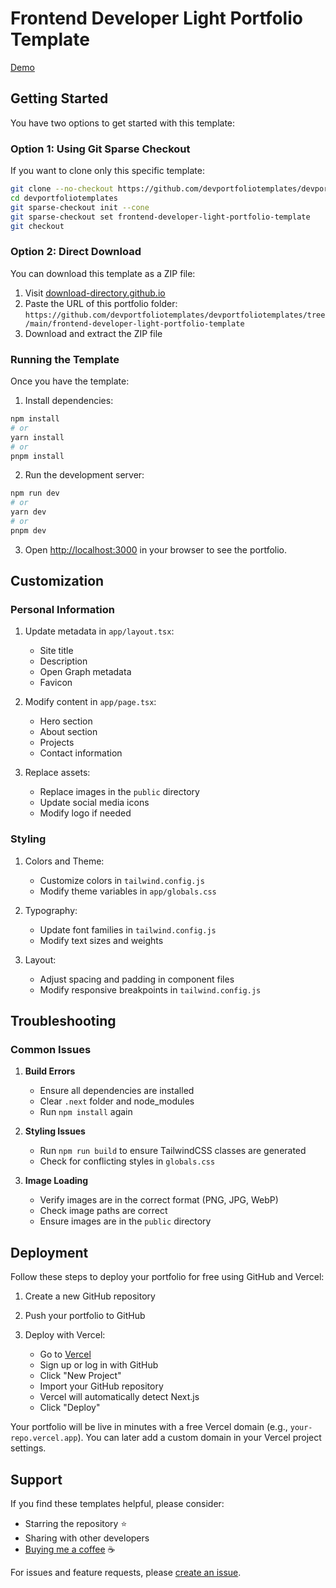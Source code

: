 # Frontend Developer Light Portfolio Template

[Demo](https://www.devportfoliotemplates.com/portfolio-templates/frontend-developer-light)

## Getting Started

You have two options to get started with this template:

### Option 1: Using Git Sparse Checkout

If you want to clone only this specific template:

```bash
git clone --no-checkout https://github.com/devportfoliotemplates/devportfoliotemplates.git
cd devportfoliotemplates
git sparse-checkout init --cone
git sparse-checkout set frontend-developer-light-portfolio-template
git checkout
```

### Option 2: Direct Download

You can download this template as a ZIP file:

1. Visit [download-directory.github.io](https://download-directory.github.io/)
2. Paste the URL of this portfolio folder: `https://github.com/devportfoliotemplates/devportfoliotemplates/tree/main/frontend-developer-light-portfolio-template`
3. Download and extract the ZIP file

### Running the Template

Once you have the template:

1. Install dependencies:

```bash
npm install
# or
yarn install
# or
pnpm install
```

2. Run the development server:

```bash
npm run dev
# or
yarn dev
# or
pnpm dev
```

3. Open [http://localhost:3000](http://localhost:3000) in your browser to see the portfolio.

## Customization

### Personal Information

1. Update metadata in `app/layout.tsx`:

   - Site title
   - Description
   - Open Graph metadata
   - Favicon

2. Modify content in `app/page.tsx`:

   - Hero section
   - About section
   - Projects
   - Contact information

3. Replace assets:
   - Replace images in the `public` directory
   - Update social media icons
   - Modify logo if needed

### Styling

1. Colors and Theme:

   - Customize colors in `tailwind.config.js`
   - Modify theme variables in `app/globals.css`

2. Typography:

   - Update font families in `tailwind.config.js`
   - Modify text sizes and weights

3. Layout:
   - Adjust spacing and padding in component files
   - Modify responsive breakpoints in `tailwind.config.js`

## Troubleshooting

### Common Issues

1. **Build Errors**

   - Ensure all dependencies are installed
   - Clear `.next` folder and node_modules
   - Run `npm install` again

2. **Styling Issues**

   - Run `npm run build` to ensure TailwindCSS classes are generated
   - Check for conflicting styles in `globals.css`

3. **Image Loading**
   - Verify images are in the correct format (PNG, JPG, WebP)
   - Check image paths are correct
   - Ensure images are in the `public` directory

## Deployment

Follow these steps to deploy your portfolio for free using GitHub and Vercel:

1. Create a new GitHub repository

2. Push your portfolio to GitHub

3. Deploy with Vercel:
   - Go to [Vercel](https://vercel.com)
   - Sign up or log in with GitHub
   - Click "New Project"
   - Import your GitHub repository
   - Vercel will automatically detect Next.js
   - Click "Deploy"

Your portfolio will be live in minutes with a free Vercel domain (e.g., `your-repo.vercel.app`). You can later add a custom domain in your Vercel project settings.

## Support

If you find these templates helpful, please consider:

- Starring the repository ⭐
- Sharing with other developers
- [Buying me a coffee](https://www.buymeacoffee.com/andreiancu) ☕

For issues and feature requests, please [create an issue](https://github.com/devportfoliotemplates/devportfoliotemplates/issues).
